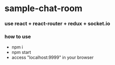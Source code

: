 # sample-chat-room

### use react + react-router + redux + socket.io

###  how to use
  * npm i
  * npm start
  * access "localhost:9999" in your browser